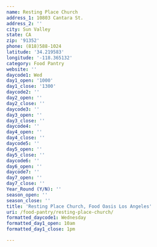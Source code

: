 ```yaml
---
name: Resting Place Church
address_1: 10803 Cantara St.
address_2: ''
city: Sun Valley
state: CA
zip: '91352'
phone: (818)588-1024
latitude: '34.219583'
longitude: '-118.365132'
category: Food Pantry
website: ''
daycode1: Wed
day1_open: '1000'
day1_close: '1300'
daycode2: ''
day2_open: ''
day2_close: ''
daycode3: ''
day3_open: ''
day3_close: ''
daycode4: ''
day4_open: ''
day4_close: ''
daycode5: ''
day5_open: ''
day5_close: ''
daycode6: ''
day6_open: ''
daycode7: ''
day7_open: ''
day7_close: ''
Year_Round (Y/N): ''
season_open: ''
season_close: ''
title: 'Resting Place Church, Food Oasis Los Angeles'
uri: /food-pantry/resting-place-church/
formatted_daycode1: Wednesday
formatted_day1_open: 10am
formatted_day1_close: 1pm

---
```

